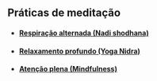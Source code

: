 ## Práticas de meditação

* #### [Respiração alternada (Nadi shodhana)](meditacao/repiracaoalternada.md)
* #### [Relaxamento profundo (Yoga Nidra)](meditacao/yogaNidra.md)
* #### [Atenção plena (Mindfulness)](meditacao/Mindfulness.md)

